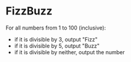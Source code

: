 # FizzBuzz
For all numbers from 1 to 100 (inclusive):
* if it is divisible by 3, output "Fizz"
* if it is divisible by 5, output "Buzz"
* if it is divisible by neither, output the number
